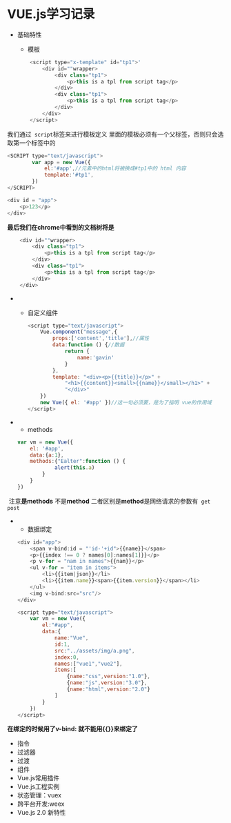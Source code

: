 # 			VUE.js学习记录

+ 基础特性

  + 模板

  ```javascript
      <script type="x-template" id="tp1">'
          <div id=""wrapper>
              <div class="tp1">
                  <p>this is a tpl from script tag</p>
              </div>
              <div class="tp1">
                  <p>this is a tpl from script tag</p>
              </div>
          </div>
      </script>
  ```

我们通过` script`标签来进行模板定义 里面的模板必须有一个父标签，否则只会选取第一个标签中的

``````javascript
<SCRIPT type="text/javascript">
        var app = new Vue({
            el:'#app',//元素中的html将被换成#tp1中的 html 内容
            template:'#tp1',
        })
</SCRIPT>
``````

```javascript
<div id = "app">
    <p>123</p>
</div>
```
**最后我们在chrome中看到的文档树将是** 

```javascript
    <div id=""wrapper>
        <div class="tp1">
            <p>this is a tpl from script tag</p>
        </div>
        <div class="tp1">
            <p>this is a tpl from script tag</p>
        </div>
    </div> 
```
+ + 自定义组件

    ```javascript
    <script type="text/javascript">
        Vue.component("message",{
            props:['content','title'],//属性
            data:function () {//数据
                return {
                    name:'gavin'
                }
            },
            template: "<div><p>{{title}}</p>" +
                "<h1>{{content}}<small>{{name}}</small></h1>" +
                "</div>"
        })
        new Vue({ el: '#app' })//这一句必须要，是为了指明 vue的作用域
    </script>
    ```


+ + methods

  ```javascript
  var vm = new Vue({
      el: '#app',
      data:{a:1},
      methods:{"Ealter":function () {
              alert(this.a)
          }
      }
  })
  ```

​	注意**是methods** 不是**method** 二者区别是**method**是网络请求的参数有` get post` 

+ + 数据绑定

  ```javascript
  <div id="app">
      <span v-bind:id = "'id-'+id">{{name}}</span>
      <p>{{index !== 0 ? names[0]:names[1]}}</p>
      <p v-for = "nam in names">{{nam}}</p>
      <ul v-for = "item in items">
          <li>{{item|json}}</li>
          <li>{{item.name}}<span>{{item.version}}</span></li>
      </ul>
      <img v-bind:src="src"/>
  </div>

  <script type="text/javascript">
      var vm = new Vue({
          el:"#app",
          data:{
              name:"Vue",
              id:1,
              src:"../assets/img/a.png",
              index:0,
              names:["vue1","vue2"],
              items:[
                  {name:"css",version:"1.0"},
                  {name:"js",version:"3.0"},
                  {name:"html",version:"2.0"}
              ]
          }
      })
  </script>
  ```

**在绑定的时候用了v-bind: 就不能用{{}}来绑定了** 

+ 指令
+ 过滤器
+ 过渡
+ 组件
+ Vue.js常用插件
+ Vue.js工程实例
+ 状态管理：vuex
+ 跨平台开发:weex
+ Vue.js 2.0 新特性